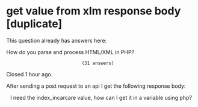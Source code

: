 
# get value from xlm response body [duplicate]







This question already has answers here:
                        
                    



How do you parse and process HTML/XML in PHP?

                                (31 answers)
                            

Closed 1 hour ago.



After sending a post request to an api I get the following response body:
<?xml version="1.0" encoding="UTF-8" standalone="yes"?>
<header xmlns="mfp:anaf:dgti:spv:respUploadFisier:v1" dateResponse="202211011543" ExecutionStatus="0" index_incarcare="5001131564"/>

I need the index_incarcare value, how can I get it in a variable using php?

        